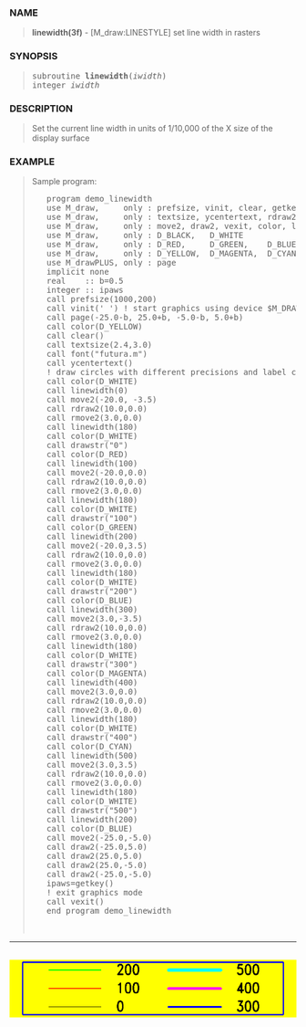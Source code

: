 <?
<body>
  <a name="top" id="top"></a>
  <div id="Container">
    <div id="Content">
      <div class="c191">
      </div><a name="0"></a>
      <h3><a name="0">NAME</a></h3>
      <blockquote>
        <b>linewidth(3f)</b> - [M_draw:LINESTYLE] set line width in rasters <b></b>
      </blockquote><a name="contents" id="contents"></a>
      <h3><a name="4">SYNOPSIS</a></h3>
      <blockquote>
        <pre>
subroutine <b>linewidth</b>(<i>iwidth</i>)
integer <i>iwidth</i>
</pre>
      </blockquote><a name="2"></a>
      <h3><a name="2">DESCRIPTION</a></h3>
      <blockquote>
        <p>Set the current line width in units of 1/10,000 of the X size of the display surface</p>
      </blockquote><a name="3"></a>
      <h3><a name="3">EXAMPLE</a></h3>
      <blockquote>
        Sample program:
        <pre>
   program demo_linewidth
   use M_draw,     only : prefsize, vinit, clear, getkey, drawstr
   use M_draw,     only : textsize, ycentertext, rdraw2, rmove2
   use M_draw,     only : move2, draw2, vexit, color, linewidth, font
   use M_draw,     only : D_BLACK,   D_WHITE
   use M_draw,     only : D_RED,     D_GREEN,    D_BLUE
   use M_draw,     only : D_YELLOW,  D_MAGENTA,  D_CYAN
   use M_drawPLUS, only : page
   implicit none
   real    :: b=0.5
   integer :: ipaws
   call prefsize(1000,200)
   call vinit(' ') ! start graphics using device $M_DRAW_DEVICEDEVICE
   call page(-25.0-b, 25.0+b, -5.0-b, 5.0+b)
   call color(D_YELLOW)
   call clear()
   call textsize(2.4,3.0)
   call font("futura.m")
   call ycentertext()
   ! draw circles with different precisions and label center of circles
   call color(D_WHITE)
   call linewidth(0)
   call move2(-20.0, -3.5)
   call rdraw2(10.0,0.0)
   call rmove2(3.0,0.0)
   call linewidth(180)
   call color(D_WHITE)
   call drawstr("0")
   call color(D_RED)
   call linewidth(100)
   call move2(-20.0,0.0)
   call rdraw2(10.0,0.0)
   call rmove2(3.0,0.0)
   call linewidth(180)
   call color(D_WHITE)
   call drawstr("100")
   call color(D_GREEN)
   call linewidth(200)
   call move2(-20.0,3.5)
   call rdraw2(10.0,0.0)
   call rmove2(3.0,0.0)
   call linewidth(180)
   call color(D_WHITE)
   call drawstr("200")
   call color(D_BLUE)
   call linewidth(300)
   call move2(3.0,-3.5)
   call rdraw2(10.0,0.0)
   call rmove2(3.0,0.0)
   call linewidth(180)
   call color(D_WHITE)
   call drawstr("300")
   call color(D_MAGENTA)
   call linewidth(400)
   call move2(3.0,0.0)
   call rdraw2(10.0,0.0)
   call rmove2(3.0,0.0)
   call linewidth(180)
   call color(D_WHITE)
   call drawstr("400")
   call color(D_CYAN)
   call linewidth(500)
   call move2(3.0,3.5)
   call rdraw2(10.0,0.0)
   call rmove2(3.0,0.0)
   call linewidth(180)
   call color(D_WHITE)
   call drawstr("500")
   call linewidth(200)
   call color(D_BLUE)
   call move2(-25.0,-5.0)
   call draw2(-25.0,5.0)
   call draw2(25.0,5.0)
   call draw2(25.0,-5.0)
   call draw2(-25.0,-5.0)
   ipaws=getkey()
   ! exit graphics mode
   call vexit()
   end program demo_linewidth
<br />
</pre>
      </blockquote>
      <hr />
      <br />
      <div class="c191"><img src="../images/linewidth.3m_draw.gif" /></div>
    </div>
  </div>
</body>
